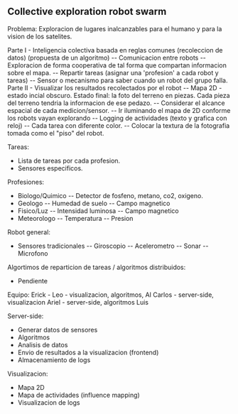 ## Collective exploration robot swarm

Problema: Exploracion de lugares inalcanzables para el humano y para la vision de los satelites. 


Parte I - Inteligencia colectiva basada en reglas comunes 
(recoleccion de datos)    (propuesta de un algoritmo)
    -- Comunicacion entre robots
    -- Exploracion de forma cooperativa de tal forma que compartan informacion
        sobre el mapa.
    -- Repartir tareas (asignar una 'profesion' a cada robot y tareas)
    -- Sensor o mecanismo para saber cuando un robot del grupo falla.
Parte II - Visualizar los resultados recolectados por el robot
    -- Mapa 2D - estado incial obscuro. Estado final: la foto del terreno en piezas. Cada pieza del terreno tendria la informacion de ese pedazo.
    -- Considerar el alcance espacial de cada medicion/sensor.
    -- Ir iluminando el mapa de 2D conforme los robots vayan explorando
    -- Logging de actividades (texto y grafica con reloj)
    -- Cada tarea con diferente color.
    -- Colocar la textura de la fotografia tomada como el "piso" del robot.

Tareas:
- Lista de tareas por cada profesion.
- Sensores especificos.

Profesiones:
- Biologo/Quimico
    -- Detector de fosfeno, metano, co2, oxigeno.
- Geologo
    -- Humedad de suelo
    -- Campo magnetico
- Fisico/Luz
    -- Intensidad luminosa
    -- Campo magnetico
- Meteorologo
    -- Temperatura
    -- Presion

Robot general:
- Sensores tradicionales
    -- Giroscopio
    -- Acelerometro
    -- Sonar
    -- Microfono

Algortimos de reparticion de tareas / algoritmos distribuidos:
- Pendiente

Equipo:
Erick - 
Leo - visualizacion, algoritmos, AI
Carlos - server-side, visualizacion
Ariel - server-side, algoritmos
Luis

Server-side:
- Generar datos de sensores
- Algoritmos
- Analisis de datos
- Envio de resultados a la visualizacion (frontend)
- Almacenamiento de logs

Visualizacion:
- Mapa 2D
- Mapa de actividades (influence mapping)
- Visualizacion de logs